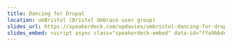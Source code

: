 ```yaml
---
title: Dancing for Drupal
location: umBristol (Bristol Umbraco user group)
slides_url: https://speakerdeck.com/opdavies/umbristol-dancing-for-drupal
slides_embed: <script async class="speakerdeck-embed" data-id="ffa9b6dea6dc4a8eb207b9982ed6e1bd" data-ratio="1.33333333333333" src="//speakerdeck.com/assets/embed.js"></script>
---
```

